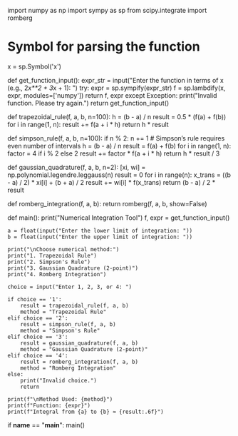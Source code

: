 import numpy as np
import sympy as sp
from scipy.integrate import romberg

# Symbol for parsing the function
x = sp.Symbol('x')

def get_function_input():
    expr_str = input("Enter the function in terms of x (e.g., 2*x**2 + 3*x + 1): ")
    try:
        expr = sp.sympify(expr_str)
        f = sp.lambdify(x, expr, modules=['numpy'])
        return f, expr
    except Exception:
        print("Invalid function. Please try again.")
        return get_function_input()

def trapezoidal_rule(f, a, b, n=100):
    h = (b - a) / n
    result = 0.5 * (f(a) + f(b))
    for i in range(1, n):
        result += f(a + i * h)
    return h * result

def simpson_rule(f, a, b, n=100):
    if n % 2:
        n += 1  # Simpson’s rule requires even number of intervals
    h = (b - a) / n
    result = f(a) + f(b)
    for i in range(1, n):
        factor = 4 if i % 2 else 2
        result += factor * f(a + i * h)
    return h * result / 3

def gaussian_quadrature(f, a, b, n=2):
    [xi, wi] = np.polynomial.legendre.leggauss(n)
    result = 0
    for i in range(n):
        x_trans = ((b - a) / 2) * xi[i] + (b + a) / 2
        result += wi[i] * f(x_trans)
    return (b - a) / 2 * result

def romberg_integration(f, a, b):
    return romberg(f, a, b, show=False)

def main():
    print("Numerical Integration Tool")
    f, expr = get_function_input()

    a = float(input("Enter the lower limit of integration: "))
    b = float(input("Enter the upper limit of integration: "))

    print("\nChoose numerical method:")
    print("1. Trapezoidal Rule")
    print("2. Simpson's Rule")
    print("3. Gaussian Quadrature (2-point)")
    print("4. Romberg Integration")

    choice = input("Enter 1, 2, 3, or 4: ")

    if choice == '1':
        result = trapezoidal_rule(f, a, b)
        method = "Trapezoidal Rule"
    elif choice == '2':
        result = simpson_rule(f, a, b)
        method = "Simpson's Rule"
    elif choice == '3':
        result = gaussian_quadrature(f, a, b)
        method = "Gaussian Quadrature (2-point)"
    elif choice == '4':
        result = romberg_integration(f, a, b)
        method = "Romberg Integration"
    else:
        print("Invalid choice.")
        return

    print(f"\nMethod Used: {method}")
    print(f"Function: {expr}")
    print(f"Integral from {a} to {b} ≈ {result:.6f}")

if __name__ == "__main__":
    main()
    
